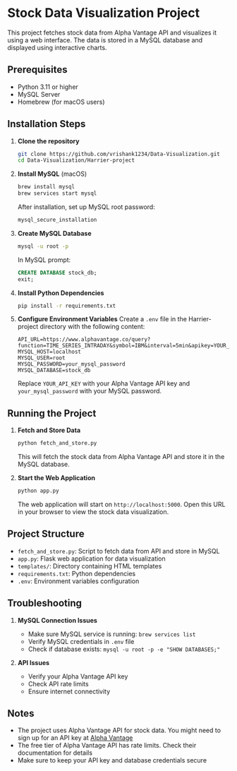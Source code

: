 # Stock Data Visualization Project

This project fetches stock data from Alpha Vantage API and visualizes it using a web interface. The data is stored in a MySQL database and displayed using interactive charts.

## Prerequisites

- Python 3.11 or higher
- MySQL Server
- Homebrew (for macOS users)

## Installation Steps

1. **Clone the repository**
   ```bash
   git clone https://github.com/vrishank1234/Data-Visualization.git
   cd Data-Visualization/Harrier-project
   ```

2. **Install MySQL** (macOS)
   ```bash
   brew install mysql
   brew services start mysql
   ```
   After installation, set up MySQL root password:
   ```bash
   mysql_secure_installation
   ```

3. **Create MySQL Database**
   ```bash
   mysql -u root -p
   ```
   In MySQL prompt:
   ```sql
   CREATE DATABASE stock_db;
   exit;
   ```

4. **Install Python Dependencies**
   ```bash
   pip install -r requirements.txt
   ```

5. **Configure Environment Variables**
   Create a `.env` file in the Harrier-project directory with the following content:
   ```
   API_URL=https://www.alphavantage.co/query?function=TIME_SERIES_INTRADAY&symbol=IBM&interval=5min&apikey=YOUR_API_KEY
   MYSQL_HOST=localhost
   MYSQL_USER=root
   MYSQL_PASSWORD=your_mysql_password
   MYSQL_DATABASE=stock_db
   ```
   Replace `YOUR_API_KEY` with your Alpha Vantage API key and `your_mysql_password` with your MySQL password.

## Running the Project

1. **Fetch and Store Data**
   ```bash
   python fetch_and_store.py
   ```
   This will fetch the stock data from Alpha Vantage API and store it in the MySQL database.

2. **Start the Web Application**
   ```bash
   python app.py
   ```
   The web application will start on `http://localhost:5000`. Open this URL in your browser to view the stock data visualization.

## Project Structure

- `fetch_and_store.py`: Script to fetch data from API and store in MySQL
- `app.py`: Flask web application for data visualization
- `templates/`: Directory containing HTML templates
- `requirements.txt`: Python dependencies
- `.env`: Environment variables configuration

## Troubleshooting

1. **MySQL Connection Issues**
   - Make sure MySQL service is running: `brew services list`
   - Verify MySQL credentials in `.env` file
   - Check if database exists: `mysql -u root -p -e "SHOW DATABASES;"`

2. **API Issues**
   - Verify your Alpha Vantage API key
   - Check API rate limits
   - Ensure internet connectivity

## Notes

- The project uses Alpha Vantage API for stock data. You might need to sign up for an API key at [Alpha Vantage](https://www.alphavantage.co/support/#api-key)
- The free tier of Alpha Vantage API has rate limits. Check their documentation for details
- Make sure to keep your API key and database credentials secure
